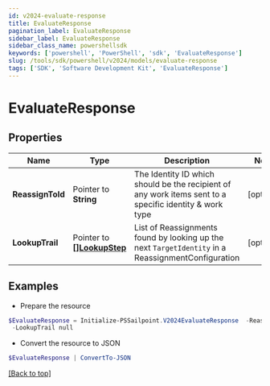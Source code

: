 ```yaml
---
id: v2024-evaluate-response
title: EvaluateResponse
pagination_label: EvaluateResponse
sidebar_label: EvaluateResponse
sidebar_class_name: powershellsdk
keywords: ['powershell', 'PowerShell', 'sdk', 'EvaluateResponse'] 
slug: /tools/sdk/powershell/v2024/models/evaluate-response
tags: ['SDK', 'Software Development Kit', 'EvaluateResponse']
---
```



# EvaluateResponse

## Properties

Name | Type | Description | Notes
------------ | ------------- | ------------- | -------------
**ReassignToId** |  Pointer to **String** | The Identity ID which should be the recipient of any work items sent to a specific identity & work type | [optional] 
**LookupTrail** |  Pointer to [**[]LookupStep**](lookup-step) | List of Reassignments found by looking up the next `TargetIdentity` in a ReassignmentConfiguration | [optional] 

## Examples

- Prepare the resource
```powershell
$EvaluateResponse = Initialize-PSSailpoint.V2024EvaluateResponse  -ReassignToId 869320b6b6f34a169b6178b1a865e66f `
 -LookupTrail null
```

- Convert the resource to JSON
```powershell
$EvaluateResponse | ConvertTo-JSON
```


[[Back to top]](#) 

